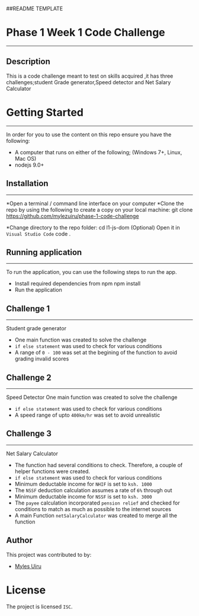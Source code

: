 
##README TEMPLATE
# Phase 1 Week 1 Code Challenge
*****
## Description
This is a code challenge meant to test on skills acquired ,it has three challenges;student Grade generator,Speed detector and Net Salary Calculator

# Getting Started
******
In order for you to use the content on this repo ensure you have the following:
* A computer that runs on either of the following; (Windows 7+, Linux, Mac OS)
*  nodejs 9.0+
## Installation
*******
*Open a terminal / command line interface on your computer
 *Clone the repo by using the following to create a copy on your local machine:
        git clone https://github.com/mylezuiru/phase-1-code-challenge
       
*Change directory to the repo folder:
        cd l1-js-dom
(Optional) Open it in ``Visual Studio Code``
        code .

## Running application
******
To run the application, you can use the following steps to run the app.
* Install required dependencies from npm
      npm install
* Run the application


## Challenge 1
 ******
 Student grade generator 
* One main function was created to solve the challenge
* `if else statement` was used to check for various conditions
* A range of `0 - 100` was set at the begining of the function to avoid grading invalid scores

## Challenge 2
*******
 Speed Detector 
  One main function was created to solve the challenge
* `if else statement` was used to check for various conditions
* A speed range of upto `400km/hr` was set to avoid unrealistic 
 
 ## Challenge 3
 *******
Net Salary Calculator  
* The function had several conditions to check. Therefore, a couple of helper functions were created.
* `if else statement` was used to check for various conditions
* Minimum deductable income for `NHIF` is set to `ksh. 1000`
* The `NSSF` deduction calculation assumes a rate of `6%` through out
* Minimum deductable income for `NSSF` is set to `ksh. 3000`
* The `payee` calculation incorporated `pension relief` and checked for conditions to match as much as possible to the internet sources
* A main Function `netSalaryCalculator` was created to merge all the function

## Author
This project was contributed to by:
- [Myles Uiru](https://github.com/mylezuiru/)

# License
The project is licensed `ISC`.